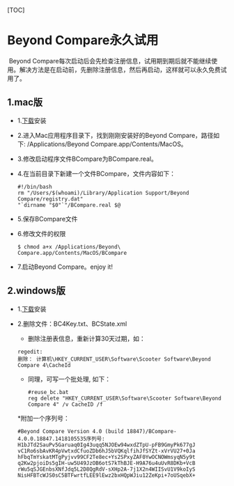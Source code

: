 [TOC]

# Beyond Compare永久试用

​	Beyond Compare每次启动后会先检查注册信息，试用期到期后就不能继续使用。解决方法是在启动前，先删除注册信息，然后再启动，这样就可以永久免费试用了。

## 1.mac版

* 1.[下载](https://www.scootersoftware.com/download.php)安装

* 2.进入Mac应用程序目录下，找到刚刚安装好的Beyond Compare，路径如下: /Applications/Beyond Compare.app/Contents/MacOS。

* 3.修改启动程序文件BCompare为BCompare.real。

* 4.在当前目录下新建一个文件BCompare，文件内容如下：

  ```shell
  #!/bin/bash
  rm "/Users/$(whoami)/Library/Application Support/Beyond Compare/registry.dat"
  "`dirname "$0"`"/BCompare.real $@
  ```

* 5.保存BCompare文件

* 6.修改文件的权限

  ```shell
  $ chmod a+x /Applications/Beyond\ Compare.app/Contents/MacOS/BCompare
  ```

* 7.启动Beyond Compare。enjoy it!

  

## 2.windows版

* 1.[下载](https://www.scootersoftware.com/download.php)安装

* 2.删除文件：BC4Key.txt、BCState.xml

   * 删除注册表信息，重新计算30天过期，如：

    ```shell
    regedit:
    删除： 计算机\HKEY_CURRENT_USER\Software\Scooter Software\Beyond Compare 4\CacheId
    ```

  * 同理，可写一个批处理, 如下：

    ```shell
    #reuse_bc.bat
    reg delete "HKEY_CURRENT_USER\Software\Scooter Software\Beyond Compare 4" /v CacheID /f
    ```
  
  *附加一个序列号：
  
  ```shell
  #Beyond Compare Version 4.0 (build 18847)/BCompare-4.0.0.18847.1418105535序列号:
  H1bJTd2SauPv5Garuaq0Ig43uqq5NJOEw94wxdZTpU-pFB9GmyPk677gJ
  vC1Ro6sbAvKR4pVwtxdCfuoZDb6hJ5bVQKqlfihJfSYZt-xVrVU27+0Ja
  hFbqTmYskatMTgPyjvv99CF2Te8ec+Ys2SPxyZAF0YwOCNOWmsyqN5y9t
  q2Kw2pjoiDs5gIH-uw5U49JzOB6otS7kThBJE-H9A76u4uUvR8DKb+VcB
  rWu5qSJGEnbsXNfJdq5L2D8QgRdV-sXHp2A-7j1X2n4WIISvU1V9koIyS
  NisHFBTcWJS0sC5BTFwrtfLEE9lEwz2bxHQpWJiu12ZeKpi+7oUSqebX+
  ```


